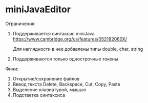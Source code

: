 # miniJavaEditor
Ограничения:
  1. Поддерживается синтаксис miniJava https://www.cambridge.org/us/features/052182060X/

     Для наглядности в нее добавлены типы double, char, string
  3. Поддерживаются только однострочные токены

Фичи:
  1. Открытие/сохранение файлов
  2. Вввод текста Delete, Backspace, Cut, Copy, Paste
  3. Выделение клавиатурой, мышью
  4. Подстветка синтаксиса
